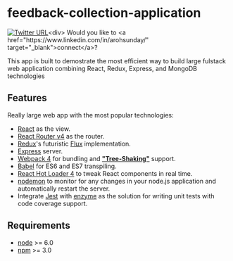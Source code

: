 # feedback-collection-application
[![Twitter URL](https://img.shields.io/twitter/url/https/github.com/melitus/redux-form.svg?style=social)](https://twitter.com/intent/tweet?text=With%20@feedback-collection-application,%20I%20can%20build%20my%20iisomorphic%20web%20app%20easily.%20Thanks,%20@Aroh%20Melitus!)<div> Would you like to <a href="https://www.linkedin.com/in/arohsunday/" target="_blank">connect</a>?
</div>

This app is built to demostrate the most efficient way to build large fulstack web application combining React, Redux, Express, and MongoDB technologies 

## Features

Really large web app with the most popular technologies:

* [React](https://facebook.github.io/react/) as the view.
* [React Router v4](https://reacttraining.com/react-router/) as the router.
* [Redux](https://github.com/reactjs/redux)'s futuristic [Flux](https://facebook.github.io/react/blog/2014/05/06/flux.html) implementation.
* [Express](https://expressjs.com/) server.
* [Webpack 4](https://webpack.js.org/) for bundling and [**"Tree-Shaking"**](https://webpack.js.org/guides/tree-shaking/) support.
* [Babel](https://babeljs.io/) for ES6 and ES7 transpiling.
* [React Hot Loader 4](https://github.com/gaearon/react-hot-loader) to tweak React components in real time.
* [nodemon](https://nodemon.io/) to monitor for any changes in your node.js application and automatically restart the server.
* Integrate [Jest](https://facebook.github.io/jest/) with [enzyme](https://github.com/airbnb/enzyme) as the solution for writing unit tests with code coverage support.

## Requirements

* [node](https://nodejs.org/en/) >= 6.0
* [npm](https://www.npmjs.com/) >= 3.0


